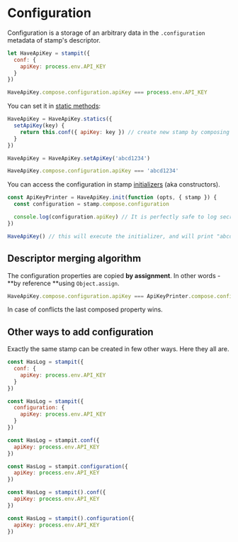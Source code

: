 # Configuration

Configuration is a storage of an arbitrary data in the `.configuration` metadata of stamp's descriptor.

```js
let HaveApiKey = stampit({
  conf: {
    apiKey: process.env.API_KEY
  }
})

HaveApiKey.compose.configuration.apiKey === process.env.API_KEY
```

You can set it in [static methods](/static-properties.md):

```js
HaveApiKey = HaveApiKey.statics({
  setApiKey(key) {
    return this.conf({ apiKey: key }) // create new stamp by composing parent stamp with some configuration
  }
})

HaveApiKey = HaveApiKey.setApiKey('abcd1234')

HaveApiKey.compose.configuration.apiKey === 'abcd1234'
```

You can access the configuration in stamp [initializers](/initializers.md) \(aka constructors\).

```js
const ApiKeyPrinter = HaveApiKey.init(function (opts, { stamp }) {
  const configuration = stamp.compose.configuration

  console.log(configuration.apiKey) // It is perfectly safe to log secret API keys. Right?
})

HaveApiKey() // this will execute the initializer, and will print "abcd1234" to the console
```

## Descriptor merging algorithm

The configuration properties are copied **by assignment**. In other words - **by reference **using `Object.assign`.

```js
HaveApiKey.compose.configuration.apiKey === ApiKeyPrinter.compose.configuration.apiKey
```

In case of conflicts the last composed property wins.

## Other ways to add configuration

Exactly the same stamp can be created in few other ways. Here they all are.

```js
const HasLog = stampit({
  conf: {
    apiKey: process.env.API_KEY
  }
})

const HasLog = stampit({
  configuration: {
    apiKey: process.env.API_KEY
  }
})

const HasLog = stampit.conf({
  apiKey: process.env.API_KEY
})

const HasLog = stampit.configuration({
  apiKey: process.env.API_KEY
})

const HasLog = stampit().conf({
  apiKey: process.env.API_KEY
})

const HasLog = stampit().configuration({
  apiKey: process.env.API_KEY
})
```



